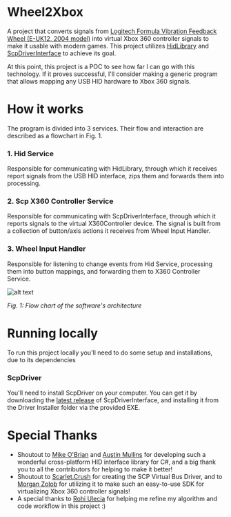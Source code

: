 # Wheel2Xbox
A project that converts signals from [Logitech Formula Vibration Feedback Wheel (E-UK12, 2004 model)](https://www.amazon.co.uk/Formula-Vibration-Feedback-Wheel-PC/dp/B0006J243Q) into virtual Xbox 360 controller signals to make it usable with modern games.
This project utilizes [HidLibrary](https://github.com/mikeobrien/HidLibrary) and [ScpDriverInterface](https://github.com/mogzol/ScpDriverInterface) to achieve its goal.

At this point, this project is a POC to see how far I can go with this technology.
If it proves successful, I'll consider making a generic program that allows mapping any USB HID hardware to Xbox 360 signals.

# How it works
The program is divided into 3 services. Their flow and interaction are described as a flowchart in Fig. 1.
### 1. Hid Service
Responsible for communicating with HidLibrary, through which it receives report signals from the USB HID interface, zips them and forwards them into processing.
### 2. Scp X360 Controller Service
Responsible for communicating with ScpDriverInterface, through which it reports signals to the virtual X360Controller device. The signal is built from a collection of button/axis actions it receives from Wheel Input Handler.
### 3. Wheel Input Handler
Responsible for listening to change events from Hid Service, processing them into button mappings, and forwarding them to X360 Controller Service.


![alt text](https://i.ibb.co/zVGxn9f/flowchart.jpg "Fig. 1: Flow chart of the software's architecture")

_Fig. 1: Flow chart of the software's architecture_


# Running locally
To run this project locally you'll need to do some setup and installations, due to its dependencies

### ScpDriver
You'll need to install ScpDriver on your computer.
You can get it by downloading the [latest release](https://github.com/mogzol/ScpDriverInterface/releases) of ScpDriverInterface, and installing it from the Driver Installer folder via the provided EXE.

# Special Thanks
- Shoutout to [Mike O'Brian](https://github.com/mikeobrien) and [Austin Mullins](https://github.com/amullins83) for developing such a wonderful cross-platform HID interface library for C#, and a big thank you to all the contributors for helping to make it better!
- Shoutout to [Scarlet.Crush](http://forums.pcsx2.net/User-Scarlet-Crush) for creating the SCP Virtual Bus Driver, and to [Morgan Zolob](https://github.com/mogzol) for utilizing it to make such an easy-to-use SDK for virtualizing Xbox 360 controller signals!
- A special thanks to [Rohi Ulecia](https://www.linkedin.com/in/rohi-ulecia/?fbclid=IwAR0WZMNrA071aMgfPOfnLPn17twoCt4jXVi60cqBKlhzlarLIo9VRQtPIv0) for helping me refine my algorithm and code workflow in this project :)
